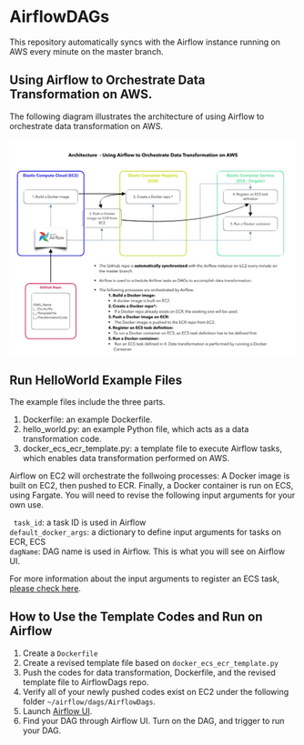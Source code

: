 # AirflowDAGs
This repository automatically syncs with the Airflow instance running on AWS every minute on the master branch.

##  Using Airflow to Orchestrate Data Transformation on AWS.
The following diagram illustrates the architecture of using Airflow to orchestrate data transformation on AWS.


![System diagram for using Airflow on AWS](/image/airflow_v6.png)


## Run HelloWorld Example Files
The example files include the three parts\. 
1. Dockerfile: an example Dockerfile.
1. hello_world.py: an example Python file, which acts as a data transformation code.
1. docker_ecs_ecr_template.py: a template file to execute Airflow tasks, which enables data transformation performed on AWS. <br> 

Airflow on EC2 will orchestrate the follwoing processes: A Docker image is built on EC2, then pushed to ECR. Finally, a Docker container is run on ECS, using Fargate. You will need to revise the following input arguments for your own use. 


``` task_id```: a task ID is used in Airflow <br>
``` default_docker_args ```: a dictionary to define input arguments for tasks on ECR, ECS <br>
``` dagName ```: DAG name is used in Airflow. This is what you will see on Airflow UI.


For more information about the input arguments to register an ECS task,
[please check here](https://boto3.amazonaws.com/v1/documentation/api/latest/reference/services/ecs.html#ECS.Client.register_task_definition).


## How to Use the Template Codes and Run on Airflow
1. Create a ```Dockerfile```
1. Create a revised template file based on  ```docker_ecs_ecr_template.py```
1. Push the codes for data transformation, Dockerfile, and the revised template file to AirflowDags repo. 
1. Verify all of your newly pushed codes exist on EC2 under the following folder ``` ~/airflow/dags/AirflowDags ```.
1. Launch [Airflow UI](https://fst-apc-airflow.agro.services/admin/).
1. Find your DAG through Airflow UI. Turn on the DAG, and trigger to run your DAG.
